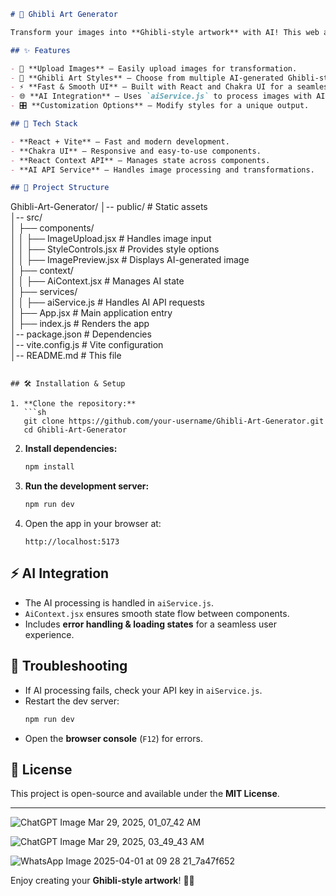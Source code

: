 
```md
# 🎨 Ghibli Art Generator

Transform your images into **Ghibli-style artwork** with AI! This web application, built with **React** and **Vite**, allows users to upload images and apply Ghibli-style transformations with customizable options.

## ✨ Features

- 📸 **Upload Images** – Easily upload images for transformation.  
- 🎨 **Ghibli Art Styles** – Choose from multiple AI-generated Ghibli-style filters.  
- ⚡ **Fast & Smooth UI** – Built with React and Chakra UI for a seamless experience.  
- 🌐 **AI Integration** – Uses `aiService.js` to process images with AI.  
- 🎛 **Customization Options** – Modify styles for a unique output.  

## 🚀 Tech Stack

- **React + Vite** – Fast and modern development.  
- **Chakra UI** – Responsive and easy-to-use components.  
- **React Context API** – Manages state across components.  
- **AI API Service** – Handles image processing and transformations.  

## 📂 Project Structure

```
Ghibli-Art-Generator/
│-- public/             # Static assets  
│-- src/  
│   ├── components/  
│   │   ├── ImageUpload.jsx        # Handles image input  
│   │   ├── StyleControls.jsx      # Provides style options  
│   │   ├── ImagePreview.jsx       # Displays AI-generated image  
│   ├── context/  
│   │   ├── AiContext.jsx          # Manages AI state  
│   ├── services/  
│   │   ├── aiService.js           # Handles AI API requests  
│   ├── App.jsx                    # Main application entry  
│   ├── index.js                   # Renders the app  
│-- package.json                    # Dependencies  
│-- vite.config.js                   # Vite configuration  
│-- README.md                        # This file  
```

## 🛠 Installation & Setup

1. **Clone the repository:**  
   ```sh
   git clone https://github.com/your-username/Ghibli-Art-Generator.git
   cd Ghibli-Art-Generator
   ```

2. **Install dependencies:**  
   ```sh
   npm install
   ```

3. **Run the development server:**  
   ```sh
   npm run dev
   ```

4. Open the app in your browser at:  
   ```
   http://localhost:5173
   ```

## ⚡ AI Integration

- The AI processing is handled in `aiService.js`.  
- `AiContext.jsx` ensures smooth state flow between components.  
- Includes **error handling & loading states** for a seamless user experience.  

## 🐛 Troubleshooting

- If AI processing fails, check your API key in `aiService.js`.  
- Restart the dev server:
  ```sh
  npm run dev
  ```
- Open the **browser console** (`F12`) for errors.





## 📜 License

This project is open-source and available under the **MIT License**.

---

![ChatGPT Image Mar 29, 2025, 01_07_42 AM](https://github.com/user-attachments/assets/afb8769d-df76-4342-a4f2-14fa3bcbfe1a)

![ChatGPT Image Mar 29, 2025, 03_49_43 AM](https://github.com/user-attachments/assets/176bea1c-d215-4cb2-9e43-64ea99f57cdd)

![WhatsApp Image 2025-04-01 at 09 28 21_7a47f652](https://github.com/user-attachments/assets/effac9e9-8b49-4600-a3ec-328dd37c18b2)


Enjoy creating your **Ghibli-style artwork**! 🚀✨
```



